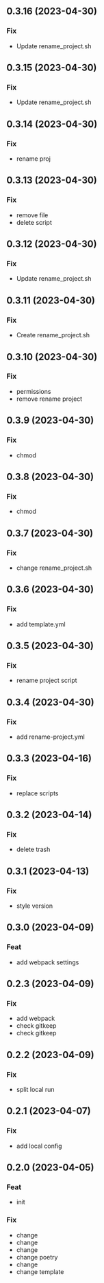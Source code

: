 ## 0.3.16 (2023-04-30)

### Fix

- Update rename_project.sh

## 0.3.15 (2023-04-30)

### Fix

- Update rename_project.sh

## 0.3.14 (2023-04-30)

### Fix

- rename proj

## 0.3.13 (2023-04-30)

### Fix

- remove file
- delete script

## 0.3.12 (2023-04-30)

### Fix

- Update rename_project.sh

## 0.3.11 (2023-04-30)

### Fix

- Create rename_project.sh

## 0.3.10 (2023-04-30)

### Fix

- permissions
- remove rename project

## 0.3.9 (2023-04-30)

### Fix

- chmod

## 0.3.8 (2023-04-30)

### Fix

- chmod

## 0.3.7 (2023-04-30)

### Fix

- change rename_project.sh

## 0.3.6 (2023-04-30)

### Fix

- add template.yml

## 0.3.5 (2023-04-30)

### Fix

- rename project script

## 0.3.4 (2023-04-30)

### Fix

- add rename-project.yml

## 0.3.3 (2023-04-16)

### Fix

- replace scripts

## 0.3.2 (2023-04-14)

### Fix

- delete trash

## 0.3.1 (2023-04-13)

### Fix

- style version

## 0.3.0 (2023-04-09)

### Feat

- add webpack settings

## 0.2.3 (2023-04-09)

### Fix

- add webpack
- check gitkeep
- check gitkeep

## 0.2.2 (2023-04-09)

### Fix

- split local run

## 0.2.1 (2023-04-07)

### Fix

- add local config

## 0.2.0 (2023-04-05)

### Feat

- init

### Fix

- change
- change
- change
- change poetry
- change
- change template
